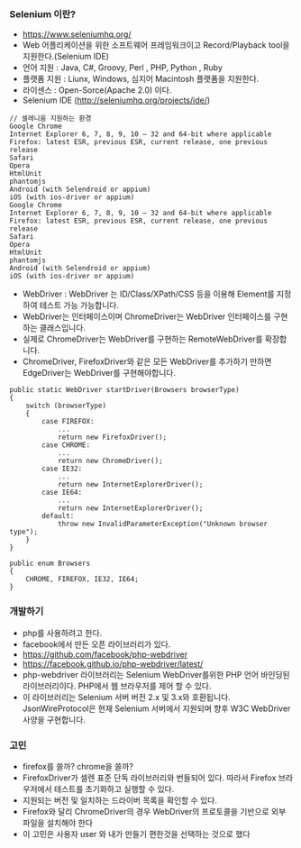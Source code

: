 ### Selenium 이란?
- https://www.seleniumhq.org/
- Web 어플리케이션을 위한 소프트웨어 프레임워크이고 Record/Playback tool을 지원한다.(Selenium IDE)
- 언어 지원 : Java, C#, Groovy, Perl , PHP, Python , Ruby
- 플랫폼 지원 : Liunx, Windows, 심지어 Macintosh 플랫폼을 지원한다.
- 라이센스 :  Open-Sorce(Apache 2.0) 이다.
- Selenium IDE (http://seleniumhq.org/projects/ide/)
```
// 셀레니움 지원하는 환경
Google Chrome
Internet Explorer 6, 7, 8, 9, 10 – 32 and 64-bit where applicable
Firefox: latest ESR, previous ESR, current release, one previous release
Safari
Opera
HtmlUnit
phantomjs
Android (with Selendroid or appium)
iOS (with ios-driver or appium)
Google Chrome
Internet Explorer 6, 7, 8, 9, 10 – 32 and 64-bit where applicable
Firefox: latest ESR, previous ESR, current release, one previous release
Safari
Opera
HtmlUnit
phantomjs
Android (with Selendroid or appium)
iOS (with ios-driver or appium)
```
- WebDriver : WebDriver 는 ID/Class/XPath/CSS 등을 이용해 Element를 지정하여 테스트 가능 가능합니다. 
- WebDriver는 인터페이스이며 ChromeDriver는 WebDriver 인터페이스를 구현하는 클래스입니다. 
- 실제로 ChromeDriver는 WebDriver를 구현하는 RemoteWebDriver를 확장합니다. 
- ChromeDriver, FirefoxDriver와 같은 모든 WebDriver를 추가하기 만하면 EdgeDriver는 WebDriver를 구현해야합니다.
```
public static WebDriver startDriver(Browsers browserType)
{
    switch (browserType)
    {
        case FIREFOX:
            ...
            return new FirefoxDriver();
        case CHROME:
            ...
            return new ChromeDriver();
        case IE32:
            ...
            return new InternetExplorerDriver();
        case IE64:
            ...
            return new InternetExplorerDriver();
        default:
            throw new InvalidParameterException("Unknown browser type");
    }
}

public enum Browsers
{
    CHROME, FIREFOX, IE32, IE64;
}
```


### 개발하기
- php를 사용하려고 한다. 
- facebook에서 만든 오픈 라이브러리가 있다. 
- https://github.com/facebook/php-webdriver
- https://facebook.github.io/php-webdriver/latest/
- php-webdriver 라이브러리는 Selenium WebDriver를위한 PHP 언어 바인딩된 라이브러리이다. PHP에서 웹 브라우저를 제어 할 수 있다.
- 이 라이브러리는 Selenium 서버 버전 2.x 및 3.x와 호환됩니다. JsonWireProtocol은 현재 Selenium 서버에서 지원되며 향후 W3C WebDriver 사양을 구현합니다.


### 고민
- firefox를 쓸까? chrome을 쓸까?
- FirefoxDriver가 셀렌 표준 단독 라이브러리와 번들되어 있다. 따라서 Firefox 브라우저에서 테스트를 초기화하고 실행할 수 있다. 
- 지원되는 버전 및 일치하는 드라이버 목록을 확인할 수 있다. 
- Firefox와 달리 ChromeDriver의 경우 WebDriver의 프로토콜을 기반으로 외부 파일을 설치해야 한다
- 이 고민은 사용자 user 와 내가 만들기 편한것을 선택하는 것으로 했다
